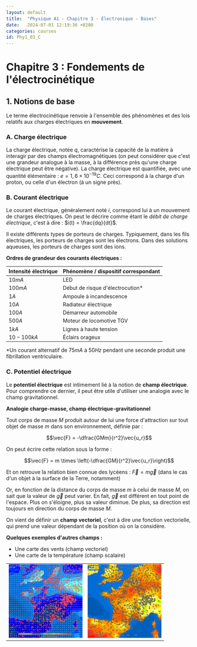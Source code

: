 ```yaml
---
layout: default
title:  "Physique A1 - Chapitre 3 - Électronique - Bases"
date:   2024-07-01 12:19:36 +0200
categories: courses
id: Phy1_03_C
---
```


# Chapitre 3 : Fondements de l'électrocinétique

## 1. Notions de base

Le terme électrocinétique renvoie à l'ensemble des phénomènes et des lois relatifs aux charges électriques en **mouvement**.

### A. Charge électrique

La charge électrique, notée $q$, caractérise la capacité de la matière à interagir par des champs électromagnétiques (on peut considérer que c'est une grandeur analogue à la masse, à la différence près qu'une charge électrique peut être négative). La charge électrique est quantifiée, avec une quantité élémentaire : $e = 1,6\times 10^{-19} C$. Ceci correspond à la charge d'un proton, ou celle d'un électron (à un signe près).

### B. Courant électrique

Le courant électrique, généralement noté $i$, correspond lui à un mouvement de charges électriques. On peut le décrire comme étant le *débit de charge électrique*, c'est à dire : $i(t) = \frac{dq}{dt}$.

Il existe différents types de porteurs de charges. Typiquement, dans les fils électriques, les porteurs de charges sont les électrons. Dans des solutions aqueuses, les porteurs de charges sont des ions. 

**Ordres de grandeur des courants électriques :**

| Intensité électrique | Phénomène / dispositif correspondant |
|--|--|
|$10mA$|LED|
|$100mA$|Début de risque d'électrocution*|
|$1 A$|Ampoule à incandescence|
|$10 A$|Radiateur électrique|
|$100 A$|Démarreur automobile|
|$500 A$|Moteur de locomotive TGV|
|$1 kA$|Lignes à haute tension|
|$10 - 100 kA$|Éclairs orageux|

*Un courant alternatif de $75mA$ à $50 Hz$ pendant une seconde produit une fibrillation ventriculaire.

### C. Potentiel électrique

Le **potentiel électrique** est intimement lié à la notion de **champ électrique**. Pour comprendre ce dernier, il peut être utile d'utiliser une analogie avec le champ gravitationnel. 

**Analogie charge-masse, champ électrique-gravitationnel**

Tout corps de masse $M$ produit autour de lui une force d'attraction sur tout objet de masse $m$ dans son environnement, définie par : 

$$\vec{F} = -\dfrac{GMm}{r^2}\vec{u_r}$$

On peut écrire cette relation sous la forme : 

$$\vec{F} = m \times \left(-\dfrac{GM}{r^2}\vec{u_r}\right)$$

Et on retrouve la relation bien connue des lycéens : $\vec{F} = m \vec{g}$ (dans le cas d'un objet à la surface de la Terre, notamment)

Or, en fonction de la distance du corps de masse $m$ à celui de masse $M$, on sait que la valeur de $\vec{g}$ peut varier. En fait, $\vec{g}$ est différent en tout point de l'espace. Plus on s'éloigne, plus sa valeur diminue. De plus, sa direction est toujours en direction du corps de masse $M$. 

On vient de définir un **champ vectoriel**, c'est à dire une fonction vectorielle, qui prend une valeur dépendant de la position où on la considère. 

**Quelques exemples d'autres champs :**

- Une carte des vents (champ vectoriel)
- Une carte de la température (champ scalaire)

<table>
  <tr>
    <td style="text-align: center;"><img src="./img/03_C/vent.png" alt="Image 1" style="width: 100%; max-width: 200px;"></td>
    <td style="text-align: center;"><img src="./img/03_C/temp.png" alt="Image 2" style="width: 100%; max-width: 200px;"></td>
  </tr>
  
</table>

